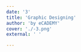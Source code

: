 ```yaml
---
date: '3'
title: 'Graphic Designing'
author: 'by eCADEMY'
cover: './-3.png'
external: ' '

---
```


